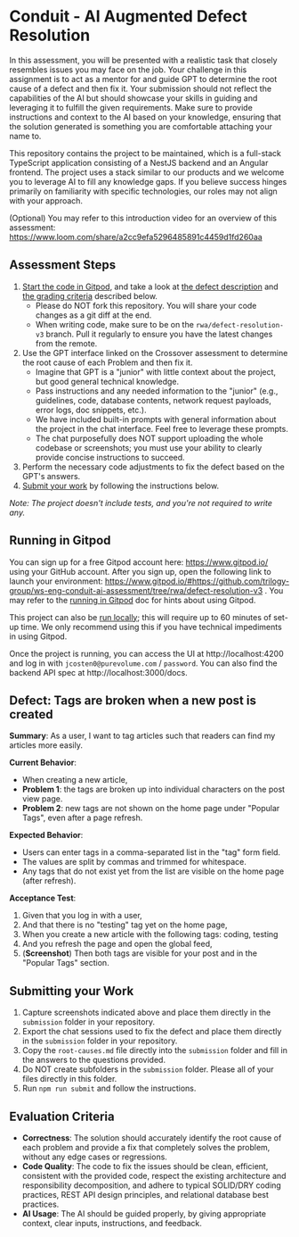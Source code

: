 # Conduit - AI Augmented Defect Resolution

In this assessment, you will be presented with a realistic task that closely resembles issues you may face on the job. Your challenge in this assignment is to act as a mentor for and guide GPT to determine the root cause of a defect and then fix it. Your submission should not reflect the capabilities of the AI but should showcase your skills in guiding and leveraging it to fulfill the given requirements. Make sure to provide instructions and context to the AI based on your knowledge, ensuring that the solution generated is something you are comfortable attaching your name to.

This repository contains the project to be maintained, which is a full-stack TypeScript application consisting of a NestJS backend and an Angular frontend. The project uses a stack similar to our products and we welcome you to leverage AI to fill any knowledge gaps. If you believe success hinges primarily on familiarity with specific technologies, our roles may not align with your approach.

(Optional) You may refer to this introduction video for an overview of this assessment: https://www.loom.com/share/a2cc9efa5296485891c4459d1fd260aa

## Assessment Steps

1. [Start the code in Gitpod](#running-in-gitpod), and take a look at [the defect description](#defect-tags-are-broken-when-a-new-post-is-created) and [the grading criteria](#evaluation-criteria) described below.
   - Please do NOT fork this repository. You will share your code changes as a git diff at the end.
   - When writing code, make sure to be on the `rwa/defect-resolution-v3` branch. Pull it regularly to ensure you have the latest changes from the remote.
1. Use the GPT interface linked on the Crossover assessment to determine the root cause of each Problem and then fix it. 
   - Imagine that GPT is a "junior" with little context about the project, but good general technical knowledge. 
   - Pass instructions and any needed information to the "junior" (e.g., guidelines, code, database contents, network request payloads, error logs, doc snippets, etc.). 
   - We have included built-in prompts with general information about the project in the chat interface. Feel free to leverage these prompts.
   - The chat purposefully does NOT support uploading the whole codebase or screenshots; you must use your ability to clearly provide concise instructions to succeed.
1. Perform the necessary code adjustments to fix the defect based on the GPT's answers.
1. [Submit your work](#submitting-your-work) by following the instructions below.

*Note: The project doesn't include tests, and you're not required to write any.*

## Running in Gitpod

You can sign up for a free Gitpod account here: https://www.gitpod.io/ using your GitHub account. After you sign up, open the following link to launch your environment: https://www.gitpod.io/#https://github.com/trilogy-group/ws-eng-conduit-ai-assessment/tree/rwa/defect-resolution-v3 . You may refer to the [running in Gitpod](./GITPOD.md) doc for hints about using Gitpod.

This project can also be [run locally](./LOCAL.md); this will require up to 60 minutes of set-up time. We only recommend using this if you have technical impediments in using Gitpod.

Once the project is running, you can access the UI at http://localhost:4200 and log in with `jcosten0@purevolume.com` / `password`. You can also find the backend API spec at http://localhost:3000/docs.

## Defect: Tags are broken when a new post is created
**Summary**: As a user, I want to tag articles such that readers can find my articles more easily.

**Current Behavior**:
 - When creating a new article,
 - **Problem 1**: the tags are broken up into individual characters on the post view page.
 - **Problem 2**: new tags are not shown on the home page under "Popular Tags", even after a page refresh.

**Expected Behavior**:
 - Users can enter tags in a comma-separated list in the "tag" form field.
 - The values are split by commas and trimmed for whitespace.
 - Any tags that do not exist yet from the list are visible on the home page (after refresh).

**Acceptance Test**:
1. Given that you log in with a user,
1. And that there is no "testing" tag yet on the home page,
1. When you create a new article with the following tags: coding, testing
1. And you refresh the page and open the global feed, 
1. (**Screenshot**) Then both tags are visible for your post and in the "Popular Tags" section. 

## Submitting your Work
1. Capture screenshots indicated above and place them directly in the `submission` folder in your repository.
1. Export the chat sessions used to fix the defect and place them directly in the `submission` folder in your repository.
1. Copy the `root-causes.md` file directly into the `submission` folder and fill in the answers to the questions provided.
1. Do NOT create subfolders in the `submission` folder. Please all of your files directly in this folder.
1. Run `npm run submit` and follow the instructions.

## Evaluation Criteria
 - **Correctness**: The solution should accurately identify the root cause of each problem and provide a fix that completely solves the problem, without any edge cases or regressions.
 - **Code Quality**: The code to fix the issues should be clean, efficient, consistent with the provided code, respect the existing architecture and responsibility decomposition, and adhere to typical SOLID/DRY coding practices, REST API design principles, and relational database best practices.
 - **AI Usage**: The AI should be guided properly, by giving appropriate context, clear inputs, instructions, and feedback.
